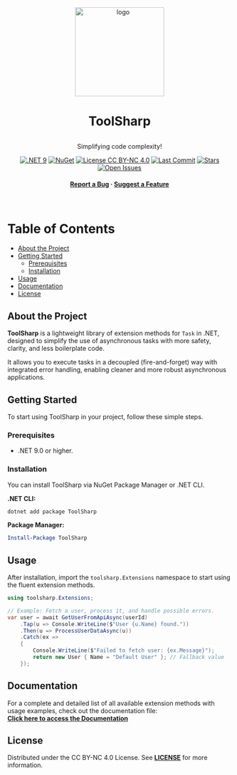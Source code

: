 
<div align="center">

  <img src="../ToolSharp/Core/logo-transparente.png" alt="logo" width="200" height="auto" />
  <h1 style="border: none; padding-bottom: 0; margin-bottom: 0;">ToolSharp</h1>
  <br>

  <p>
    Simplifying code complexity!
  </p>

<p>
  <a href="#"><img src="https://img.shields.io/badge/.NET-9.0-purple.svg?logo=dotnet" alt=".NET 9" /></a>
  <a href="https://www.nuget.org/packages/ToolSharp"><img src="https://img.shields.io/nuget/v/ToolSharp.svg?label=nuget" alt="NuGet" /></a>
  <a href="https://creativecommons.org/licenses/by-nc/4.0/" target="_blank"><img src="https://img.shields.io/badge/license-CC%20BY--NC%204.0-lightgrey.svg?logo=creativecommons" alt="License CC BY-NC 4.0" /></a>
  <a href="https://github.com/KaueSMoraes/ToolSharp/commits"><img src="https://img.shields.io/github/last-commit/KaueSMoraes/ToolSharp.svg" alt="Last Commit" /></a>
  <a href="https://github.com/KaueSMoraes/ToolSharp/stargazers"><img src="https://img.shields.io/github/stars/KaueSMoraes/ToolSharp.svg" alt="Stars" /></a>
  <a href="https://github.com/KaueSMoraes/ToolSharp/issues"><img src="https://img.shields.io/github/issues/KaueSMoraes/ToolSharp.svg" alt="Open Issues" /></a>
</p>
  <h4>
    <a href="https://github.com/KaueSMoraes/ToolSharp/issues/new?template=bug-report.md">Report a Bug</a>
    <span> · </span>
    <a href="https://github.com/KaueSMoraes/ToolSharp/issues/new?template=feature-request.md">Suggest a Feature</a>
  </h4>
</div>

<br />

# Table of Contents

- [About the Project](#about-the-project)
- [Getting Started](#getting-started)
  - [Prerequisites](#prerequisites)
  - [Installation](#installation)
- [Usage](#usage)
- [Documentation](#documentation)
- [License](#license)

## About the Project

**ToolSharp** is a lightweight library of extension methods for `Task` in .NET, designed to simplify the use of asynchronous tasks with more safety, clarity, and less boilerplate code.

It allows you to execute tasks in a decoupled (fire-and-forget) way with integrated error handling, enabling cleaner and more robust asynchronous applications.

## Getting Started

To start using ToolSharp in your project, follow these simple steps.

### Prerequisites

* .NET 9.0 or higher.

### Installation

You can install ToolSharp via NuGet Package Manager or .NET CLI.

**.NET CLI:**
```bash
dotnet add package ToolSharp
```

**Package Manager:**
```powershell
Install-Package ToolSharp
```

## Usage

After installation, import the `toolsharp.Extensions` namespace to start using the fluent extension methods.

```csharp
using toolsharp.Extensions;

// Example: Fetch a user, process it, and handle possible errors.
var user = await GetUserFromApiAsync(userId)
    .Tap(u => Console.WriteLine($"User {u.Name} found."))
    .Then(u => ProcessUserDataAsync(u))
    .Catch(ex => 
    {
        Console.WriteLine($"Failed to fetch user: {ex.Message}");
        return new User { Name = "Default User" }; // Fallback value
    });
```

## Documentation

For a complete and detailed list of all available extension methods with usage examples, check out the documentation file:  
[**Click here to access the Documentation**](.Core/Docs/README.NUGET.md)

## License

Distributed under the CC BY-NC 4.0 License. See [**LICENSE**](./LICENSE.txt) for more information.

